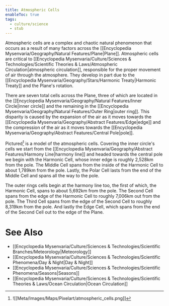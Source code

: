 ```yaml
---
title: Atmospheric Cells
enableToc: true
tags:
  - culture/science
  - stub
---
```


Atmospheric cells are a complex and chaotic natural phenomenon that occurs as a result of many factors across the [[Encyclopedia Mysenvaria/Geography/Natural Features/Plane|Plane]]. Atmospheric cells are critical to [[Encyclopedia Mysenvaria/Culture/Sciences & Technologies/Scientific Theories & Laws/Atmospheric Circulation|atmospheric circulation]], responsible for the proper movement of air through the atmosphere. They develop in part due to the [[Encyclopedia Mysenvaria/Geography/Stars/Harmonic Treaty|Harmonic Treaty]] and the Plane's rotation.

There are seven total cells across the Plane, three of which are located in the [[Encyclopedia Mysenvaria/Geography/Natural Features/Inner Circle|inner circle]] and the remaining in the [[Encyclopedia Mysenvaria/Geography/Natural Features/Outer Ring|outer ring]]. This disparity is caused by the expansion of the air as it moves towards the [[Encyclopedia Mysenvaria/Geography/Abstract Features/Edge|edge]] and the compression of the air as it moves towards the [[Encyclopedia Mysenvaria/Geography/Abstract Features/Central Pole|pole]]. 

Pictured[^figure1] is a model of the atmospheric cells. Covering the inner circle's cells we start from the [[Encyclopedia Mysenvaria/Geography/Abstract Features/Harmony Line|harmony line]] and headed towards the central pole we begin with the Harmonic Cell, whose inner edge is roughly 2,528km from the pole. The Middle Cell spans from the inside of the Harmonic Cell to about 1,789km from the pole. Lastly, the Polar Cell lasts from the end of the Middle Cell and spans all the way to the pole.

The outer rings cells begin at the harmony line too, the first of which, the Harmonic Cell, spans to about 5,692km from the pole. The Second Cell spans from the edge of the Harmonic Cell to roughly 7,006km out from the pole. The Third Cell spans from the edge of the Second Cell to roughly 8,319km from the pole. And lastly the Edge Cell, which spans from the end of the Second Cell out to the edge of the Plane.
# See Also
- [[Encyclopedia Mysenvaria/Culture/Sciences & Technologies/Scientific Branches/Meteorology|Meteorology]]
- [[Encyclopedia Mysenvaria/Culture/Sciences & Technologies/Scientific Phenomena/Day & Night|Day & Night]]
- [[Encyclopedia Mysenvaria/Culture/Sciences & Technologies/Scientific Phenomena/Seasons|Seasons]]
- [[Encyclopedia Mysenvaria/Culture/Sciences & Technologies/Scientific Theories & Laws/Ocean Circulation|Ocean Circulation]]


[^figure1]: ![[Meta/Images/Maps/Pixelart/atmospheric_cells.png]]